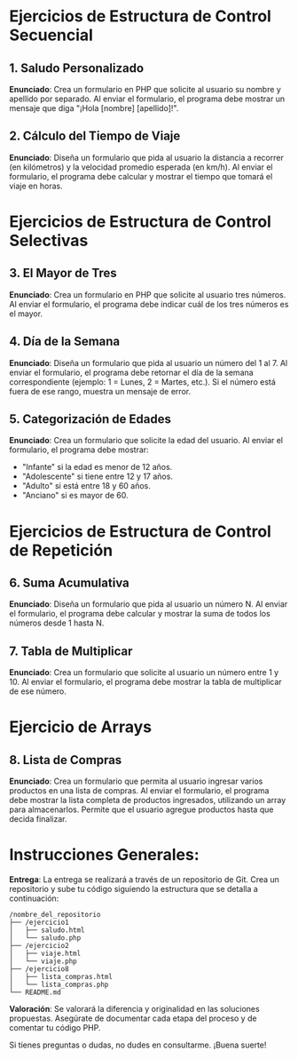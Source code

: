 
# Ejercicios de Estructura de Control Secuencial

## 1. Saludo Personalizado
**Enunciado**: Crea un formulario en PHP que solicite al usuario su nombre y apellido por separado. Al enviar el formulario, el programa debe mostrar un mensaje que diga "¡Hola [nombre] [apellido]!".

## 2. Cálculo del Tiempo de Viaje
**Enunciado**: Diseña un formulario que pida al usuario la distancia a recorrer (en kilómetros) y la velocidad promedio esperada (en km/h). Al enviar el formulario, el programa debe calcular y mostrar el tiempo que tomará el viaje en horas.

# Ejercicios de Estructura de Control Selectivas

## 3. El Mayor de Tres
**Enunciado**: Crea un formulario en PHP que solicite al usuario tres números. Al enviar el formulario, el programa debe indicar cuál de los tres números es el mayor.

## 4. Día de la Semana
**Enunciado**: Diseña un formulario que pida al usuario un número del 1 al 7. Al enviar el formulario, el programa debe retornar el día de la semana correspondiente (ejemplo: 1 = Lunes, 2 = Martes, etc.). Si el número está fuera de ese rango, muestra un mensaje de error.

## 5. Categorización de Edades
**Enunciado**: Crea un formulario que solicite la edad del usuario. Al enviar el formulario, el programa debe mostrar:
- "Infante" si la edad es menor de 12 años.
- "Adolescente" si tiene entre 12 y 17 años.
- "Adulto" si está entre 18 y 60 años.
- "Anciano" si es mayor de 60.

# Ejercicios de Estructura de Control de Repetición

## 6. Suma Acumulativa
**Enunciado**: Diseña un formulario que pida al usuario un número N. Al enviar el formulario, el programa debe calcular y mostrar la suma de todos los números desde 1 hasta N.

## 7. Tabla de Multiplicar
**Enunciado**: Crea un formulario que solicite al usuario un número entre 1 y 10. Al enviar el formulario, el programa debe mostrar la tabla de multiplicar de ese número.

# Ejercicio de Arrays

## 8. Lista de Compras
**Enunciado**: Crea un formulario que permita al usuario ingresar varios productos en una lista de compras. Al enviar el formulario, el programa debe mostrar la lista completa de productos ingresados, utilizando un array para almacenarlos. Permite que el usuario agregue productos hasta que decida finalizar.

# Instrucciones Generales:

**Entrega**: La entrega se realizará a través de un repositorio de Git. Crea un repositorio y sube tu código siguiendo la estructura que se detalla a continuación:

```
/nombre_del_repositorio
├── /ejercicio1
│   ├── saludo.html
│   └── saludo.php
├── /ejercicio2
│   ├── viaje.html
│   └── viaje.php
├── /ejercicio8
│   ├── lista_compras.html
│   └── lista_compras.php
└── README.md
```

**Valoración**: Se valorará la diferencia y originalidad en las soluciones propuestas. Asegúrate de documentar cada etapa del proceso y de comentar tu código PHP.

Si tienes preguntas o dudas, no dudes en consultarme. ¡Buena suerte!
